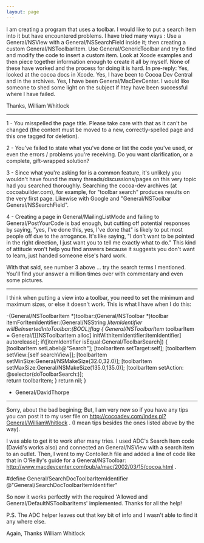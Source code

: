 ```yaml
---
layout: page
---
```




I am creating a program that uses a toolbar. I would like to put a search item into it but have encountered problems. I have tried many ways : Use a General/NSView with a General/NSSearchField inside it; then creating a custom General/NSToolbarItem. Use General/GenericToolbar and try to find and modify the code to insert a custom item. Look at Xcode examples and then piece together information enough to create it all by myself. None of these have worked and the process for doing it is hard. In pre-reply: Yes, looked at the cocoa docs in Xcode. Yes, I have been to Cocoa Dev Central and in the archives. Yes, I have been General/MacDevCenter. I would like someone to shed some light on the subject if htey have been successful where I have failed.
 
Thanks, 
William Whitlock

----

1 - You misspelled the page title. Please take care with that as it can't be changed (the content must be moved to a new, correctly-spelled page and this one tagged for deletion).

2 - You've failed to state what you've done or list the code you've used, or even the errors / problems you're receiving. Do you want clarification, or a complete, gift-wrapped solution?

3 - Since what you're asking for is a common feature, it's unlikely you wouldn't have found the many threads/discussions/pages on this very topic had you searched thoroughly. Searching the cocoa-dev archives (at cocoabuilder.com), for example, for "toolbar search" produces results on the very first page. Likewise with Google and "General/NSToolbar General/NSSearchField".

4 - Creating a page in General/MailingListMode and failing to General/PostYourCode is bad enough, but cutting off potential responses by saying, "yes, I've done this, yes, I've done that" is likely to put most people off due to the arrogance. It's like saying, "I don't want to be pointed in the right direction, I just want you to tell me exactly what to do." This kind of attitude won't help you find answers because it suggests you don't want to learn, just handed someone else's hard work.

With that said, see number 3 above ... try the search terms I mentioned. You'll find your answer a million times over with commentary and even some pictures.

----

I think when putting a view into a toolbar, you need to set the minimum and maximum sizes, or else it doesn't work. This is what I have when I do this:

    

-(General/NSToolbarItem *)toolbar:(General/NSToolbar *)toolbar itemForItemIdentifier:(General/NSString *)itemIdentifier willBeInsertedIntoToolbar:(BOOL)flag {
  General/NSToolbarItem* toolbarItem = General/[[[NSToolbarItem alloc] initWithItemIdentifier:itemIdentifier] autorelease];
  if([itemIdentifier isEqual:General/ToolbarSearch]) {
    [toolbarItem setLabel:@"Search"];
    [toolbarItem setTarget:self];
    [toolbarItem setView:[self searchView]];
    [toolbarItem setMinSize:General/NSMakeSize(32.0,32.0)];
    [toolbarItem setMaxSize:General/NSMakeSize(135.0,135.0)];
    [toolbarItem setAction: @selector(doToolbarSearch:)];        
    return toolbarItem;
  }
  return nil;
}


- General/DavidThorpe

----

Sorry, about the bad begining; But, I am very new so if you have any tips you can post it to my user file on http://cocoadev.com/index.pl?General/WilliamWhitlock . (I mean tips besides the ones listed above by the way).

I was able to get it to work after many tries. I used ADC's Search Item code (David's works also) and connected an General/NSView with a search item to an outlet. Then, I went to my Contoller.h file and added a line of code like that in O'Reilly's guide for a General/NSToolbar: http://www.macdevcenter.com/pub/a/mac/2002/03/15/cocoa.html .

    

#define General/SearchDocToolbarItemIdentifier @"General/SearchDocToolbarItemIdentifier"



So now it works perfectly with the required 'Allowed and General/DefaultNSToolbarItems' implemented. Thanks for all the help!

P.S. The ADC helper leaves out that key bit of info and I wasn't able to find it any where else.

Again, Thanks
William Whitlock